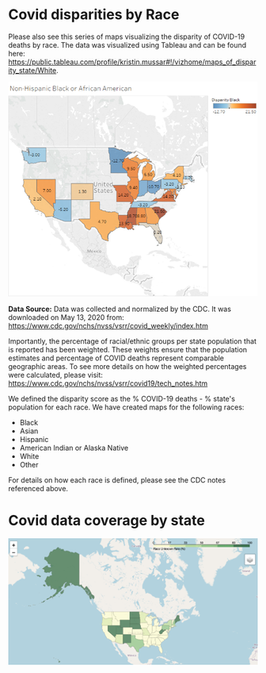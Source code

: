 # Covid disparities by Race
Please also see this series of maps visualizing the disparity of COVID-19 deaths by race. The data was visualized using Tableau and can be found here: https://public.tableau.com/profile/kristin.mussar#!/vizhome/maps_of_disparity_state/White. 

![Image](map_of_disparity_black.png)

**Data Source:**
Data was collected and normalized by the CDC. It was downloaded on May 13, 2020 from: https://www.cdc.gov/nchs/nvss/vsrr/covid_weekly/index.htm

Importantly, the percentage of racial/ethnic groups per state population that is reported has been weighted. These weights ensure that the population estimates and percentage of COVID deaths represent comparable geographic areas. To see more details on how the weighted percentages were calculated, please visit: https://www.cdc.gov/nchs/nvss/vsrr/covid19/tech_notes.htm

We defined the disparity score as the % COVID-19 deaths - % state's population for each race. We have created maps for the following races: 
* Black
* Asian
* Hispanic
* American Indian or Alaska Native 
* White 
* Other 

For details on how each race is defined, please see the CDC notes referenced above. 

# Covid data coverage by state
![image](race_coverage_percent_by_state.png)
